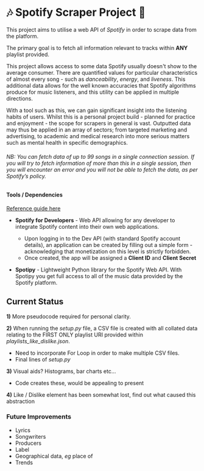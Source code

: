 # :notes: Spotify Scraper Project :musical_note:


This project aims to utilise a web API of _Spotify_ in order to scrape data from the platform.

The primary goal is to fetch all information relevant to tracks within **ANY** playlist provided.

This project allows access to some data Spotify usually doesn't show to the average consumer. There are quantified values for particular characteristics of almost every song - such as _danceability_, _energy_, and _liveness_. This additional data allows for the well known accuracies that Spotify algorithms produce for music listeners, and this utility can be applied in multiple directions.

With a tool such as this, we can gain significant insight into the listening habits of users. Whilst this is a personal project build - planned for practice and enjoyment - the scope for scrapers in general is vast. Outputted data may thus be applied in an array of sectors; from targeted marketing and advertising, to academic and medical research into more serious matters such as mental health in specific demographics.

###### NB: You can fetch data of up to 99 songs in a single connection session. If you will try to fetch information of more than this in a single session, then you will encounter an error and you will not be able to fetch the data, as per Spotify’s policy.


#### Tools / Dependencies

[Reference guide here](https://machinelearningknowledge.ai/tutorial-how-to-use-spotipy-api-to-scrape-spotify-data/#Data_Exploration)

- **Spotify for Developers** - Web API allowing for any developer to integrate Spotify content into their own web applications.
  - Upon logging in to the Dev API (with standard Spotify account details), an application can be created by filling out a simple form - acknowledging that monetization on this level is strictly forbidden.
  - Once created, the app will be assigned a **Client ID** and **Client Secret** 

- **Spotipy** - Lightweight Python library for the Spotify Web API. With Spotipy you get full access to all of the music data provided by the Spotify platform.


## Current Status


**1)** More pseudocode required for personal clarity.

**2)** When running the _setup.py_ file, a CSV file is created with all collated data relating to the FIRST ONLY playlist URI provided within _playlists_like_dislike.json_.
  - Need to incorporate For Loop in order to make multiple CSV files.
  - Final lines of _setup.py_

**3)** Visual aids? Histograms, bar charts etc...
  - Code creates these, would be appealing to present

**4)** Like / Dislike element has been somewhat lost, find out what caused this abstraction

### Future Improvements

- Lyrics
- Songwriters
- Producers
- Label
- Geographical data, _eg_ place of
- Trends

